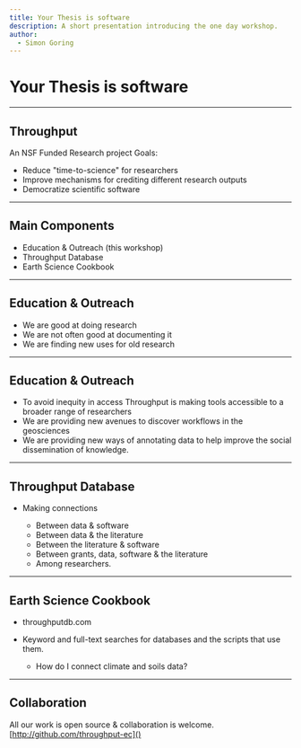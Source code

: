 ```yaml
---
title: Your Thesis is software
description: A short presentation introducing the one day workshop.
author:
  - Simon Goring
---
```


# Your Thesis is software

--------------------------------------------------------------------------------

## Throughput

An NSF Funded Research project Goals:

- Reduce "time-to-science" for researchers
- Improve mechanisms for crediting different research outputs
- Democratize scientific software

--------------------------------------------------------------------------------

## Main Components

- Education & Outreach (this workshop)
- Throughput Database
- Earth Science Cookbook

--------------------------------------------------------------------------------

## Education & Outreach

- We are good at doing research
- We are not often good at documenting it
- We are finding new uses for old research

--------------------------------------------------------------------------------

## Education & Outreach

- To avoid inequity in access Throughput is making tools accessible to a broader range of researchers
- We are providing new avenues to discover workflows in the geosciences
- We are providing new ways of annotating data to help improve the social dissemination of knowledge.

--------------------------------------------------------------------------------

## Throughput Database

- Making connections

  - Between data & software
  - Between data & the literature
  - Between the literature & software
  - Between grants, data, software & the literature
  - Among researchers.

--------------------------------------------------------------------------------

## Earth Science Cookbook

- throughputdb.com
- Keyword and full-text searches for databases and the scripts that use them.

  - How do I connect climate and soils data?

--------------------------------------------------------------------------------

## Collaboration

All our work is open source & collaboration is welcome. [http://github.com/throughput-ec]()
